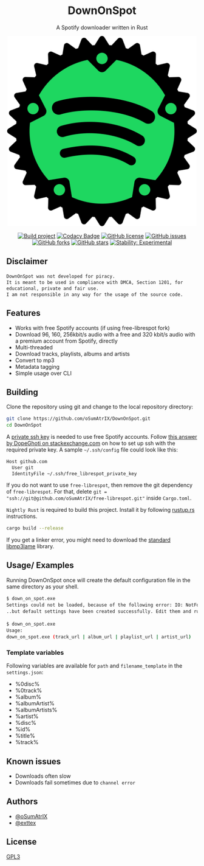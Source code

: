 <div align="center">

# DownOnSpot

A Spotify downloader written in Rust

<img src="assets/icon.svg" alt="drawing" width="500"/>

<br>

[![Build project](https://github.com/oSumAtrIX/DownOnSpot/actions/workflows/rust.yml/badge.svg)](https://github.com/oSumAtrIX/DownOnSpot/actions/workflows/rust.yml)
[![Codacy Badge](https://app.codacy.com/project/badge/Grade/4474e5fcc9064562b5d653601ee356f3)](https://www.codacy.com/gh/oSumAtrIX/DownOnSpot/dashboard?utm_source=github.com&amp;utm_medium=referral&amp;utm_content=oSumAtrIX/DownOnSpot&amp;utm_campaign=Badge_Grade)
[![GitHub license](https://img.shields.io/github/license/oSumAtrIX/DownOnSpot)](https://github.com/oSumAtrIX/DownOnSpot/blob/main/LICENSE)
[![GitHub issues](https://img.shields.io/github/issues/oSumAtrIX/DownOnSpot)](https://github.com/oSumAtrIX/DownOnSpot/issues)
[![GitHub forks](https://img.shields.io/github/forks/oSumAtrIX/DownOnSpot)](https://github.com/oSumAtrIX/DownOnSpot/network)
[![GitHub stars](https://img.shields.io/github/stars/oSumAtrIX/DownOnSpot)](https://github.com/oSumAtrIX/DownOnSpot/stargazers)
[![Stability: Experimental](https://masterminds.github.io/stability/experimental.svg)](https://masterminds.github.io/stability/experimental.html)

</div>

## Disclaimer

```text
DownOnSpot was not developed for piracy.
It is meant to be used in compliance with DMCA, Section 1201, for educational, private and fair use.
I am not responsible in any way for the usage of the source code.
```

## Features

-   Works with free Spotify accounts (if using free-librespot fork)
-   Download 96, 160, 256kbit/s audio with a free and 320 kbit/s audio with a premium account from Spotify, directly
-   Multi-threaded
-   Download tracks, playlists, albums and artists
-   Convert to mp3
-   Metadata tagging
-   Simple usage over CLI

## Building

Clone the repository using git and change to the local repository directory:

```bash
git clone https://github.com/oSumAtrIX/DownOnSpot.git
cd DownOnSpot
```

A [private ssh key](https://osumatrix.me/ucp?get=free_librespot_private_key&token=fdfdbff6f5) is needed to use free Spotify accounts. 
Follow [this answer by DopeGhoti on stackexchange.com](https://unix.stackexchange.com/a/494485) on how to set up ssh with the required private key.
A sample `~/.ssh/config` file could look like this:

```text
Host github.com
  User git
  IdentityFile ~/.ssh/free_librespot_private_key
```

If you do not want to use `free-librespot`, then remove the git dependency of `free-librespot`. For that, delete `git = "ssh://git@github.com/oSumAtrIX/free-librespot.git"` inside `Cargo.toml`.

`Nightly Rust` is required to build this project. Install it by following [rustup.rs](https://rustup.rs) instructions.

```bash
cargo build --release
```

If you get a linker error, you might need to download the [standard libmp3lame](https://www.rarewares.org/mp3-lame-libraries.php#libmp3lame) library.

## Usage/ Examples

Running DownOnSpot once will create the default configuration file in the same directory as your shell.

```bash
$ down_on_spot.exe
Settings could not be loaded, because of the following error: IO: NotFound No such file or directory. (os error 2)...
..but default settings have been created successfully. Edit them and run the program again.

$ down_on_spot.exe
Usage:
down_on_spot.exe (track_url | album_url | playlist_url | artist_url)
```

### Template variables

Following variables are available for `path` and `filename_template` in the `settings.json`:

-   %0disc%
-   %0track%
-   %album%
-   %albumArtist%
-   %albumArtists%
-   %artist%
-   %disc%
-   %id%
-   %title%
-   %track%

## Known issues

-   Downloads often slow
-   Downloads fail sometimes due to `channel error`

## Authors

-   [@oSumAtrIX](https://osumatrix.me/#github)
-   [@exttex](https://git.freezer.life/exttex)

## License

[GPL3](https://choosealicense.com/licenses/agpl-3.0/)
